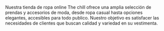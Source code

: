 Nuestra tienda de ropa online The chill ofrece una amplia selección de prendas y accesorios de moda, desde ropa casual hasta opciones elegantes, accesibles para todo publico. Nuestro objetivo es satisfacer las necesidades de clientes que buscan calidad y variedad en su vestimenta.
